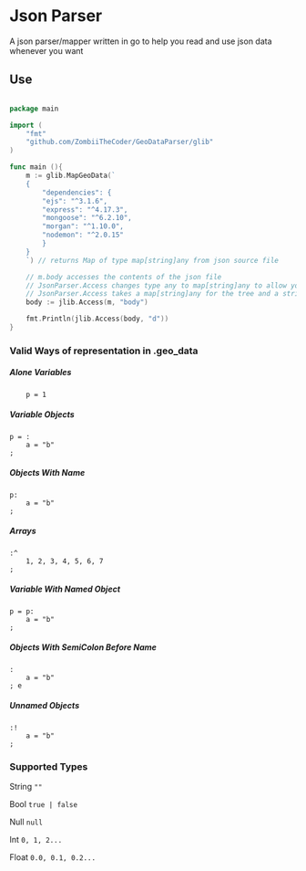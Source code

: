 # Json Parser

A json parser/mapper written in go to help you read and use json data whenever you want

## Use

```go

package main

import (
	"fmt"
	"github.com/ZombiiTheCoder/GeoDataParser/glib"
)

func main (){
	m := glib.MapGeoData(`
	{
		"dependencies": {
		"ejs": "^3.1.6",
		"express": "^4.17.3",
		"mongoose": "^6.2.10",
		"morgan": "^1.10.0",
		"nodemon": "^2.0.15"
		}
	}
	`) // returns Map of type map[string]any from json source file

	// m.body accesses the contents of the json file
	// JsonParser.Access changes type any to map[string]any to allow you to look through the map and see values
	// JsonParser.Access takes a map[string]any for the tree and a string for the key 
	body := jlib.Access(m, "body")

	fmt.Println(jlib.Access(body, "d"))
}


```

### Valid Ways of representation in .geo_data

##### Alone Variables
```
	p = 1
```
##### Variable Objects
```
p = : 
	a = "b"
;
```
##### Objects With Name
```
p:
	a = "b"
;
```

##### Arrays
```
:^
	1, 2, 3, 4, 5, 6, 7
;
```
##### Variable With Named Object
```
p = p:
	a = "b"
;
```
##### Objects With SemiColon Before Name
```
:
	a = "b"
; e
```

##### Unnamed Objects
```
:!
	a = "b"
;
```

### Supported Types

String 
   `""`

Bool
    `true | false`

Null
   `null`

Int
   `0, 1, 2...`

Float
  `0.0, 0.1, 0.2...`